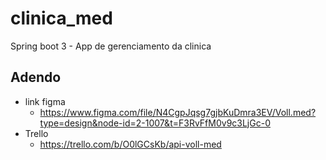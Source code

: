 # clinica_med
Spring boot 3 - App de gerenciamento da clinica


## Adendo
- link figma
  - https://www.figma.com/file/N4CgpJqsg7gjbKuDmra3EV/Voll.med?type=design&node-id=2-1007&t=F3RvFfM0v9c3LjGc-0
- Trello 
  - https://trello.com/b/O0lGCsKb/api-voll-med
